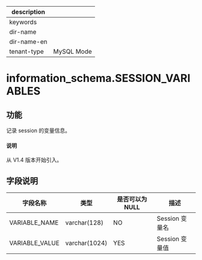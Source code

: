 |description||
|---|---|
|keywords||
|dir-name||
|dir-name-en||
|tenant-type|MySQL Mode|

# information_schema.SESSION_VARIABLES

## 功能

记录 session 的变量信息。

<main id="notice" type='explain'>
  <h4>说明</h4>
  <p>从 V1.4 版本开始引入。</p>
</main>

## 字段说明

|    **字段名称**    |    **类型**     | **是否可以为 NULL** |   **描述**    |
|----------------|---------------|----------------|-------------|
| VARIABLE_NAME  | varchar(128)  | NO             | Session 变量名 |
| VARIABLE_VALUE | varchar(1024) | YES            | Session 变量值 |
